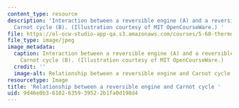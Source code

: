 ```yaml
---
content_type: resource
description: 'Interaction between a reversible engine (A) and a reversible ideal gas
  Carnot cycle (B). (Illustration courtesy of MIT OpenCourseWare.) '
file: https://ol-ocw-studio-app-qa.s3.amazonaws.com/courses/5-60-thermodynamics-kinetics-spring-2008/9d46e0b36102635939522b1fa0d198d4_5-60s08-th.jpg
file_type: image/jpeg
image_metadata:
  caption: Interaction between a reversible engine (A) and a reversible ideal gas
    Carnot cycle (B). (Illustration courtesy of MIT OpenCourseWare.)
  credit: ''
  image-alt: Relationship between a reversible engine and Carnot cycle.
resourcetype: Image
title: 'Relationship between a reversible engine and Carnot cycle '
uid: 9d46e0b3-6102-6359-3952-2b1fa0d198d4
---
```

